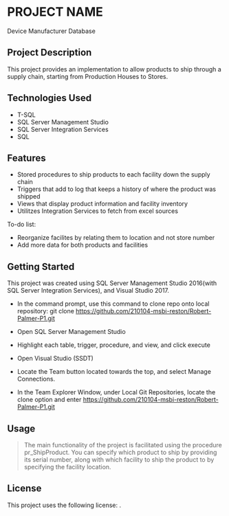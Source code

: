 # PROJECT NAME
Device Manufacturer Database

## Project Description
This project provides an implementation to allow products to ship through a supply chain, starting from Production Houses to Stores. 

## Technologies Used

* T-SQL
* SQL Server Management Studio
* SQL Server Integration Services
* SQL

## Features

* Stored procedures to ship products to each facility down the supply chain
* Triggers that add to log that keeps a history of where the product was shipped
* Views that display product information and facility inventory
* Utilitzes Integration Services to fetch from excel sources

To-do list:
* Reorganize facilites by relating them to location and not store number
* Add more data for both products and facilities

## Getting Started
   
This project was created using SQL Server Management Studio 2016(with SQL Server Integration Services), and Visual Studio 2017.

- In the command prompt, use this command to clone repo onto local repository:
    git clone https://github.com/210104-msbi-reston/Robert-Palmer-P1.git

- Open SQL Server Management Studio
- Highlight each table, trigger, procedure, and view, and click execute
- Open Visual Studio (SSDT)
- Locate the Team button located towards the top, and select Manage Connections.
- In the Team Explorer Window, under Local Git Repositories, locate the clone option and enter
https://github.com/210104-msbi-reston/Robert-Palmer-P1.git

## Usage

> The main functionality of the project is facilitated using the procedure pr_ShipProduct. You can specify which product to ship by providing its serial number, along with which facility to ship the product to by specifying the facility location.

## License

This project uses the following license: [<SQL Server Management Studio>](<https://docs.microsoft.com/en-us/sql/ssms/download-sql-server-management-studio-ssms?view=sql-server-ver15>).
